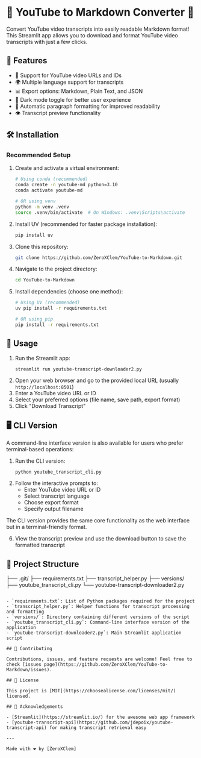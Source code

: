 # 🎥 YouTube to Markdown Converter 📝

Convert YouTube video transcripts into easily readable Markdown format! This Streamlit app allows you to download and format YouTube video transcripts with just a few clicks.

## 🌟 Features

- 🔗 Support for YouTube video URLs and IDs
- 🌍 Multiple language support for transcripts
- 📊 Export options: Markdown, Plain Text, and JSON
- 🎨 Dark mode toggle for better user experience
- 📑 Automatic paragraph formatting for improved readability
- 👁️ Transcript preview functionality

## 🛠️ Installation

### Recommended Setup

1. Create and activate a virtual environment:
   ```bash
   # Using conda (recommended)
   conda create -n youtube-md python=3.10
   conda activate youtube-md

   # OR using venv
   python -m venv .venv
   source .venv/bin/activate  # On Windows: .venv\Scripts\activate
   ```

2. Install UV (recommended for faster package installation):
   ```bash
   pip install uv
   ```

3. Clone this repository:
   ```bash
   git clone https://github.com/ZeroXClem/YouTube-to-Markdown.git
   ```

4. Navigate to the project directory:
   ```bash
   cd YouTube-to-Markdown
   ```

5. Install dependencies (choose one method):
   ```bash
   # Using UV (recommended)
   uv pip install -r requirements.txt

   # OR using pip
   pip install -r requirements.txt
   ```

## 🚀 Usage

1. Run the Streamlit app:
   ```
   streamlit run youtube-transcript-downloader2.py
   ```
2. Open your web browser and go to the provided local URL (usually `http://localhost:8501`)
3. Enter a YouTube video URL or ID
4. Select your preferred options (file name, save path, export format)
5. Click "Download Transcript"

## 🖥️ CLI Version

A command-line interface version is also available for users who prefer terminal-based operations:

1. Run the CLI version:
   ```
   python youtube_transcript_cli.py
   ```
2. Follow the interactive prompts to:
   - Enter YouTube video URL or ID
   - Select transcript language
   - Choose export format
   - Specify output filename

The CLI version provides the same core functionality as the web interface but in a terminal-friendly format.

6. View the transcript preview and use the download button to save the formatted transcript

## 📁 Project Structure

├── .git/
├── requirements.txt
├── transcript_helper.py
├── versions/
├── youtube_transcript_cli.py
└── youtube-transcript-downloader2.py
```

- `requirements.txt`: List of Python packages required for the project
- `transcript_helper.py`: Helper functions for transcript processing and formatting
- `versions/`: Directory containing different versions of the script
- `youtube_transcript_cli.py`: Command-line interface version of the application
- `youtube-transcript-downloader2.py`: Main Streamlit application script

## 🤝 Contributing

Contributions, issues, and feature requests are welcome! Feel free to check [issues page](https://github.com/ZeroXClem/YouTube-to-Markdown/issues).

## 📜 License

This project is [MIT](https://choosealicense.com/licenses/mit/) licensed.

## 👏 Acknowledgements

- [Streamlit](https://streamlit.io/) for the awesome web app framework
- [youtube-transcript-api](https://github.com/jdepoix/youtube-transcript-api) for making transcript retrieval easy

---

Made with ❤️ by [ZeroXClem]
